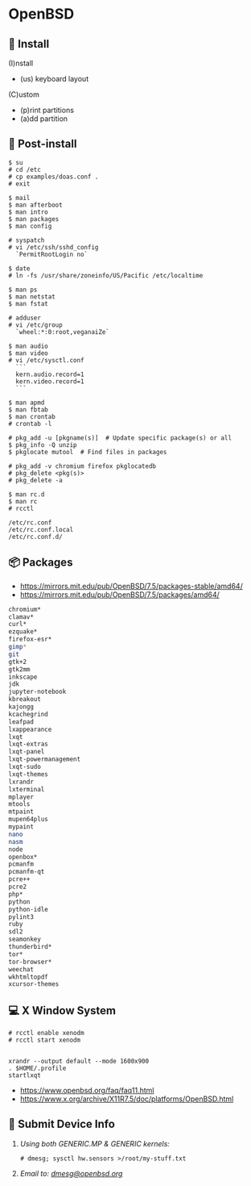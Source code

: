 OpenBSD
=======

💾 Install
----------

(I)nstall
  - (us) keyboard layout

(C)ustom
  - (p)rint partitions
  - (a)dd partition


🔨 Post-install
---------------

    $ su
    # cd /etc
    # cp examples/doas.conf .
    # exit

    $ mail
    $ man afterboot
    $ man intro
    $ man packages
    $ man config

    # syspatch
    # vi /etc/ssh/sshd_config
      `PermitRootLogin no`
    
    $ date
    # ln -fs /usr/share/zoneinfo/US/Pacific /etc/localtime

    $ man ps
    $ man netstat
    $ man fstat

    # adduser
    # vi /etc/group
      `wheel:*:0:root,veganaiZe`

    $ man audio
    $ man video
    # vi /etc/sysctl.conf
      ```
      kern.audio.record=1
      kern.video.record=1
      ```

    $ man apmd
    $ man fbtab
    $ man crontab
    # crontab -l

    # pkg_add -u [pkgname(s)]  # Update specific package(s) or all
    $ pkg_info -Q unzip
    $ pkglocate mutool  # Find files in packages

    # pkg_add -v chromium firefox pkglocatedb
    # pkg_delete <pkg(s)>
    # pkg_delete -a

    $ man rc.d
    $ man rc
    # rcctl 

    /etc/rc.conf
    /etc/rc.conf.local
    /etc/rc.conf.d/


📦 Packages
-----------

* https://mirrors.mit.edu/pub/OpenBSD/7.5/packages-stable/amd64/
* https://mirrors.mit.edu/pub/OpenBSD/7.5/packages/amd64/

```sh
chromium*
clamav*
curl*
ezquake*
firefox-esr*
gimp*
git
gtk+2
gtk2mm
inkscape
jdk
jupyter-notebook
kbreakout
kajongg
kcachegrind
leafpad
lxappearance
lxqt
lxqt-extras
lxqt-panel
lxqt-powermanagement
lxqt-sudo
lxqt-themes
lxrandr
lxterminal
mplayer
mtools
mtpaint
mupen64plus
mypaint
nano
nasm
node
openbox*
pcmanfm
pcmanfm-qt
pcre++
pcre2
php*
python
python-idle
pylint3
ruby
sdl2
seamonkey
thunderbird*
tor*
tor-browser*
weechat
wkhtmltopdf
xcursor-themes
```


💻 X Window System
------------------

    # rcctl enable xenodm
    # rcctl start xenodm


    xrandr --output default --mode 1600x900
    . $HOME/.profile
    startlxqt

* https://www.openbsd.org/faq/faq11.html
* https://www.x.org/archive/X11R7.5/doc/platforms/OpenBSD.html


📨 Submit Device Info
---------------------

1. _Using both GENERIC.MP & GENERIC kernels:_

       # dmesg; sysctl hw.sensors >/root/my-stuff.txt

3. _Email to: <dmesg@openbsd.org>_
